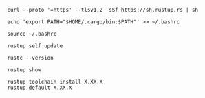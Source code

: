 ```shell
curl --proto '=https' --tlsv1.2 -sSf https://sh.rustup.rs | sh
```

```shell
echo 'export PATH="$HOME/.cargo/bin:$PATH"' >> ~/.bashrc
```

```shell
source ~/.bashrc
```

```shell
rustup self update
```

```shell
rustc --version
```

```shell
rustup show
```

```shell
rustup toolchain install X.XX.X
rustup default X.XX.X
